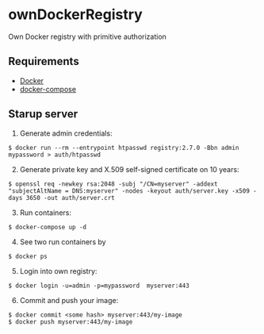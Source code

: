 # ownDockerRegistry
Own Docker registry with primitive authorization

## Requirements
- [Docker](https://docs.docker.com/install/)
- [docker-compose](https://docs.docker.com/compose/install/)

## Starup server
1. Generate admin credentials:
```console
$ docker run --rm --entrypoint htpasswd registry:2.7.0 -Bbn admin mypassword > auth/htpasswd
```
2. Generate private key and X.509 self-signed certificate on 10 years:
```console
$ openssl req -newkey rsa:2048 -subj "/CN=myserver" -addext "subjectAltName = DNS:myserver" -nodes -keyout auth/server.key -x509 -days 3650 -out auth/server.crt
```
3. Run containers:
```console
$ docker-compose up -d
```
4. See two run containers by
```console
$ docker ps
```
5. Login into own registry:
```console
$ docker login -u=admin -p=mypassword  myserver:443
```
6. Commit and push your image:
```console
$ docker commit <some hash> myserver:443/my-image
$ docker push myserver:443/my-image
```
